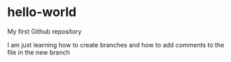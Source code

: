 # hello-world
My first Github repository
 
I am just learning how to create branches and how to add comments to the file in the new branch
